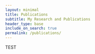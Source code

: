 ```yaml
---
layout: minimal
title: Publications
subtitle: My Research and Publications
header_type: base
include_on_search: true
permalink: /publications/
---
```


TEST
